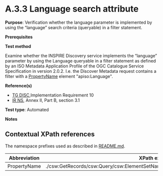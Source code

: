 # A.3.3 Language search attribute

**Purpose**: Verification whether the language parameter is implemented by using the “language” search criteria (queryable) in a filter statement.

**Prerequisites**

**Test method**

Examine whether the INSPIRE Discovery service implements the “language” parameter by using the Language queryable in a filter statement as defined by an ISO Metadata Application Profile of the OGC Catalogue Service Specification in version 2.0.2. I.e. the Discover Metadata request contains a filter with a [PropertyName](#PropertyName) element "apiso:Language".

**Reference(s)**

* [TG DISC](README.md#ref_TG_DISC),Implementation Requirement 10
* [IR NS](README.md#ref_IR_NS), Annex II, Part B, section 3.1

**Test type**: Automated

**Notes**

## Contextual XPath references

The namespace prefixes used as described in [README.md](README.md#namespaces).

Abbreviation                                               |  XPath expression
---------------------------------------------------------- | -------------------------------------------------------------------------
<a name="PropertyName"></a>PropertyName | ./csw:GetRecords/csw:Query/csw:ElementSetName/csw:Constraint/ogc:Filter/.../ogc:PropertyName

